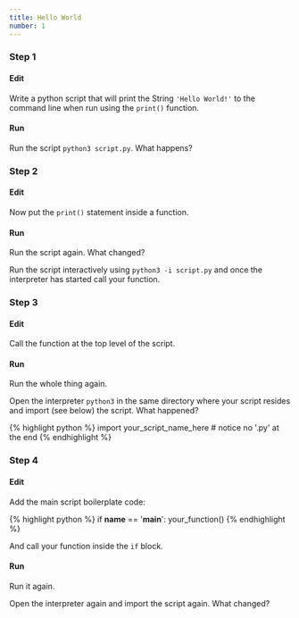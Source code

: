 ```yaml
---
title: Hello World
number: 1
---
```


### Step 1

#### Edit
Write a python script that will print the String `'Hello World!'` to the command line when run using the `print()` function.

#### Run
Run the script `python3 script.py`. What happens?

### Step 2

#### Edit
Now put the `print()` statement inside a function.

#### Run
Run the script again. What changed?

Run the script interactively using `python3 -i script.py` and once the interpreter has started call your function.

### Step 3

#### Edit
Call the function at the top level of the script.

#### Run
Run the whole thing again.

Open the interpreter `python3` in the same directory where your script resides and import (see below) the script. What happened?

{% highlight python %}
import your_script_name_here  # notice no '.py' at the end
{% endhighlight %}

### Step 4

#### Edit
Add the main script boilerplate code:

{% highlight python %}
if __name__ == '__main__':
    your_function()
{% endhighlight %}

And call your function inside the `if` block.

#### Run
Run it again.

Open the interpreter again and import the script again. What changed?
